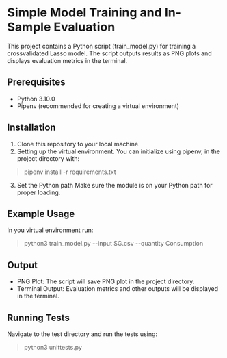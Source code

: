 # Simple Model Training and In-Sample Evaluation 
This project contains a Python script (train_model.py) for training a crossvalidated Lasso model. The script outputs results as PNG plots and displays evaluation metrics in the terminal.

## Prerequisites

 - Python 3.10.0
 - Pipenv (recommended for creating a virtual environment)
 
## Installation

 1) Clone this repository to your local machine.
 2) Setting up the virtual environment.
You can initialize using pipenv, in the project directory with:

> pipenv install -r requirements.txt

 3) Set the Python path
Make sure the module is on your Python path for proper loading.

## Example Usage

In you virtual environment run:

> python3 train_model.py --input SG.csv --quantity Consumption

## Output

 - PNG Plot: The script will save PNG plot in the project directory.
 - Terminal Output: Evaluation metrics and other outputs will be displayed in the terminal.

## Running Tests

Navigate to the test directory and run the tests using:

> python3 unittests.py
